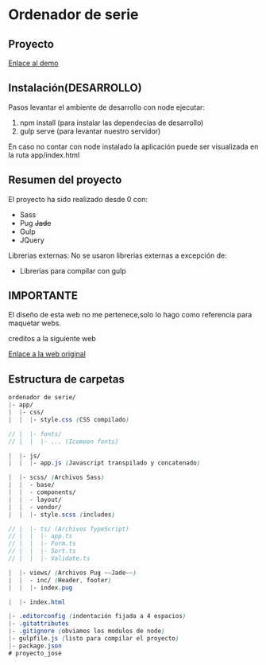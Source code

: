 Ordenador de serie
=====================

Proyecto
-------------------
[Enlace al demo](https://pacch.github.io/proyecto_jose/app/index.html)

Instalación(DESARROLLO)
-----------------------
Pasos levantar el ambiente de desarrollo con node ejecutar:

1. npm install (para instalar las dependecias de desarrollo)
2. gulp serve (para levantar nuestro servidor)

En caso no contar con node instalado la aplicación puede ser visualizada en la ruta app/index.html

Resumen del proyecto
--------------------
El proyecto ha sido realizado desde 0 con:
* Sass
* Pug ~~Jade~~
* Gulp
* JQuery

Librerias externas:
No se usaron librerias externas a excepción de:

* Librerias para compilar con gulp

IMPORTANTE
--------------------
El diseño de esta web no me pertenece,solo lo hago como referencia para maquetar webs.

creditos a la siguiente web 

[Enlace a la web original](https://www.arduino.cc/)

Estructura de carpetas
----------------------

```scss
ordenador de serie/
|- app/
|  |- css/
|  |  |- style.css (CSS compilado)

// |  |- fonts/
// |  |  |- ... (Icomoon fonts)

|  |- js/
|  |  |- app.js (Javascript transpilado y concatenado)

|  |- scss/ (Archivos Sass)
|  |  - base/
|  |  - components/
|  |  - layout/
|  |  - vendor/
|  |  |- style.scss (includes)

// |  |- ts/ (Archivos TypeScript)
// |  |  |- app.ts
// |  |  |- Form.ts
// |  |  |- Sort.ts
// |  |  |- Validate.ts

|  |- views/ (Archivos Pug ~~Jade~~)
|  |  - inc/ (Header, footer)
|  |  |- index.pug 

|  |- index.html

|- .editorconfig (indentación fijada a 4 espacios)
|- .gitattributes
|- .gitignore (obviamos los modulos de node)
|- gulpfile.js (listo para compilar el proyecto)
|- package.json
# proyecto_jose
